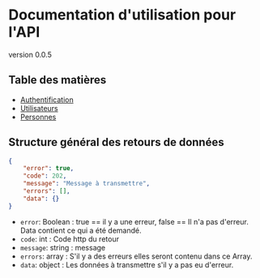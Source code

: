 # Documentation d'utilisation pour l'API
version 0.0.5

## Table des matières
- [Authentification](Authentification.md)
- [Utilisateurs](Users.md)
- [Personnes](Personnes.md)


## Structure général des retours de données

```json
{
    "error": true,
    "code": 202,
    "message": "Message à transmettre",
    "errors": [],
    "data": {}
}
```
- `error`: Boolean : true == il y a une erreur, false == Il n'a pas d'erreur. Data contient ce qui a été demandé.
- `code`: int : Code http du retour
- `message`: string : message
- `errors`: array : S'il y a des erreurs elles seront contenu dans ce Array.
- `data`: object : Les données à transmettre s'il y a pas eu d'erreur.
